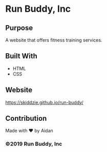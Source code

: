 # Run Buddy, Inc

## Purpose
A website that offers fitness training services. 

## Built With
* HTML
* CSS

## Website
https://skiddzie.github.io/run-buddy/

## Contribution
Made with ❤️ by Aidan

### ©️2019 Run Buddy, Inc 
